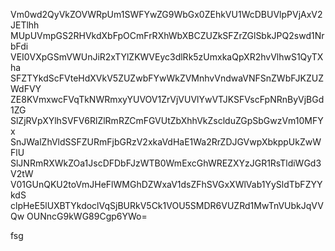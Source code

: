 Vm0wd2QyVkZOVWRpUm1SWFYwZG9WbGx0ZEhkVU1WcDBUVlpPVjAxV2JETlhh
MUpUVmpGS2RHVkdXbFpOCmFrRXhWbXBCZUZkSFZrZGlSbkJPQ2swd1NrbFdi
VEI0VXpGSmVWUnJiR2xTYlZKWVEyc3dlRk5zUmxkaQpXR2hvVlhwS1QyTXha
SFZTYkdScFVteHdXVkV5ZUZwbFYwWkZVMnhvVndwaVNFSnZWbFJKZUZWdFVY
ZE8KVmxwcFVqTkNWRmxyYUVOV1ZrVjVUVlYwVTJKSFVscFpNRnByVjBGd1ZG
SlZjRVpXYlhSVFV6RlZlRmRZCmFGVUtZbXhhVkZsclduZGpSbGwzVm10MFYx
SnJWalZhVldSSFZURmFjbGRzV2xkaVdHaE1Wa2RrZDJGVwpXbkppUkZwWFlU
SlJNRmRXWkZOa1JscDFDbFJzWTB0WmExcGhWREZXYzJGR1RsTldiWGd3V2tW
V01GUnQKU2toVmJHeFlWMGhDZWxaV1dsZFhSVGxXWlVab1YySldTbFZYYkdS
clpHeE5lUXBTYkdoclVqSjBURkV5Ck1VOU5SMDR6VUZRd1MwTnVUbkJqVVQw
OUNncG9kWG89Cgp6YWo=

fsg